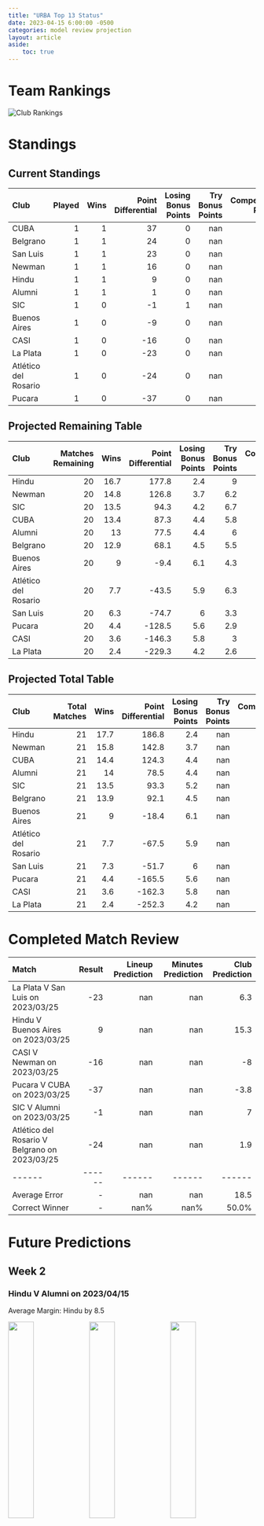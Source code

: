 ```yaml
---  
title: "URBA Top 13 Status"  
date: 2023-04-15 6:00:00 -0500  
categories: model review projection  
layout: article  
aside:  
    toc: true  
---
```

# Team Rankings


![Club Rankings](plots/rankings_URBA-Top-13-2022.png)
# Standings

## Current Standings


| Club                 |   Played |   Wins |   Point Differential |   Losing Bonus Points |   Try Bonus Points |   Competition Points |
|:---------------------|---------:|-------:|---------------------:|----------------------:|-------------------:|---------------------:|
| CUBA                 |        1 |      1 |                   37 |                     0 |                nan |                    4 |
| Belgrano             |        1 |      1 |                   24 |                     0 |                nan |                    4 |
| San Luis             |        1 |      1 |                   23 |                     0 |                nan |                    4 |
| Newman               |        1 |      1 |                   16 |                     0 |                nan |                    4 |
| Hindu                |        1 |      1 |                    9 |                     0 |                nan |                    4 |
| Alumni               |        1 |      1 |                    1 |                     0 |                nan |                    4 |
| SIC                  |        1 |      0 |                   -1 |                     1 |                nan |                    1 |
| Buenos Aires         |        1 |      0 |                   -9 |                     0 |                nan |                    0 |
| CASI                 |        1 |      0 |                  -16 |                     0 |                nan |                    0 |
| La Plata             |        1 |      0 |                  -23 |                     0 |                nan |                    0 |
| Atlético del Rosario |        1 |      0 |                  -24 |                     0 |                nan |                    0 |
| Pucara               |        1 |      0 |                  -37 |                     0 |                nan |                    0 |



## Projected Remaining Table


| Club                 |   Matches Remaining |   Wins |   Point Differential |   Losing Bonus Points |   Try Bonus Points |   Competition Points |
|:---------------------|--------------------:|-------:|---------------------:|----------------------:|-------------------:|---------------------:|
| Hindu                |                  20 |   16.7 |                177.8 |                   2.4 |                9   |                 79   |
| Newman               |                  20 |   14.8 |                126.8 |                   3.7 |                6.2 |                 69.8 |
| SIC                  |                  20 |   13.5 |                 94.3 |                   4.2 |                6.7 |                 65.6 |
| CUBA                 |                  20 |   13.4 |                 87.3 |                   4.4 |                5.8 |                 64.6 |
| Alumni               |                  20 |   13   |                 77.5 |                   4.4 |                6   |                 63.4 |
| Belgrano             |                  20 |   12.9 |                 68.1 |                   4.5 |                5.5 |                 62.4 |
| Buenos Aires         |                  20 |    9   |                 -9.4 |                   6.1 |                4.3 |                 47.2 |
| Atlético del Rosario |                  20 |    7.7 |                -43.5 |                   5.9 |                6.3 |                 43.6 |
| San Luis             |                  20 |    6.3 |                -74.7 |                   6   |                3.3 |                 35.4 |
| Pucara               |                  20 |    4.4 |               -128.5 |                   5.6 |                2.9 |                 27   |
| CASI                 |                  20 |    3.6 |               -146.3 |                   5.8 |                3   |                 24.1 |
| La Plata             |                  20 |    2.4 |               -229.3 |                   4.2 |                2.6 |                 16.8 |



## Projected Total Table


| Club                 |   Total Matches |   Wins |   Point Differential |   Losing Bonus Points |   Try Bonus Points |   Competition Points |
|:---------------------|----------------:|-------:|---------------------:|----------------------:|-------------------:|---------------------:|
| Hindu                |              21 |   17.7 |                186.8 |                   2.4 |                nan |                 83   |
| Newman               |              21 |   15.8 |                142.8 |                   3.7 |                nan |                 73.8 |
| CUBA                 |              21 |   14.4 |                124.3 |                   4.4 |                nan |                 68.6 |
| Alumni               |              21 |   14   |                 78.5 |                   4.4 |                nan |                 67.4 |
| SIC                  |              21 |   13.5 |                 93.3 |                   5.2 |                nan |                 66.6 |
| Belgrano             |              21 |   13.9 |                 92.1 |                   4.5 |                nan |                 66.4 |
| Buenos Aires         |              21 |    9   |                -18.4 |                   6.1 |                nan |                 47.2 |
| Atlético del Rosario |              21 |    7.7 |                -67.5 |                   5.9 |                nan |                 43.6 |
| San Luis             |              21 |    7.3 |                -51.7 |                   6   |                nan |                 39.4 |
| Pucara               |              21 |    4.4 |               -165.5 |                   5.6 |                nan |                 27   |
| CASI                 |              21 |    3.6 |               -162.3 |                   5.8 |                nan |                 24.1 |
| La Plata             |              21 |    2.4 |               -252.3 |                   4.2 |                nan |                 16.8 |



# Completed Match Review


| Match                                         |   Result |   Lineup Prediction |   Minutes Prediction |   Club Prediction |
|:----------------------------------------------|---------:|--------------------:|---------------------:|------------------:|
| La Plata V San Luis on 2023/03/25             |      -23 |                 nan |                  nan |               6.3 |
| Hindu V Buenos Aires on 2023/03/25            |        9 |                 nan |                  nan |              15.3 |
| CASI V Newman on 2023/03/25                   |      -16 |                 nan |                  nan |              -8   |
| Pucara V CUBA on 2023/03/25                   |      -37 |                 nan |                  nan |              -3.8 |
| SIC V Alumni on 2023/03/25                    |       -1 |                 nan |                  nan |               7   |
| Atlético del Rosario V Belgrano on 2023/03/25 |      -24 |                 nan |                  nan |               1.9 |
| ------ | ------ | ------ | ------ | ------ |
| Average Error |       - | nan | nan | 18.5 |
| Correct Winner |       - | nan% | nan% | 50.0% |


# Future Predictions

## Week 2

### Hindu V Alumni on 2023/04/15


Average Margin: Hindu by 8.5

<p float="left">
<img src="plots/performances_Hindu_V_Alumni_2.png" width="32%" />
<img src="plots/resultbar_Hindu_V_Alumni_2.png" width="32%" />
<img src="plots/spreads_Hindu_V_Alumni_2.png" width="32%" />
</p>

### Buenos Aires V San Luis on 2023/04/15


Average Margin: Buenos Aires by 5.2

<p float="left">
<img src="plots/performances_Buenos Aires_V_San Luis_2.png" width="32%" />
<img src="plots/resultbar_Buenos Aires_V_San Luis_2.png" width="32%" />
<img src="plots/spreads_Buenos Aires_V_San Luis_2.png" width="32%" />
</p>

### SIC V Belgrano on 2023/04/15


Average Margin: SIC by 3.8

<p float="left">
<img src="plots/performances_SIC_V_Belgrano_2.png" width="32%" />
<img src="plots/resultbar_SIC_V_Belgrano_2.png" width="32%" />
<img src="plots/spreads_SIC_V_Belgrano_2.png" width="32%" />
</p>

### La Plata V Newman on 2023/04/15


Average Margin: Newman by 14.5

<p float="left">
<img src="plots/performances_La Plata_V_Newman_2.png" width="32%" />
<img src="plots/resultbar_La Plata_V_Newman_2.png" width="32%" />
<img src="plots/spreads_La Plata_V_Newman_2.png" width="32%" />
</p>

### Atlético del Rosario V CUBA on 2023/04/15


Average Margin: CUBA by 3.7

<p float="left">
<img src="plots/performances_Atlético del Rosario_V_CUBA_2.png" width="32%" />
<img src="plots/resultbar_Atlético del Rosario_V_CUBA_2.png" width="32%" />
<img src="plots/spreads_Atlético del Rosario_V_CUBA_2.png" width="32%" />
</p>

### CASI V Pucara on 2023/04/15


Average Margin: CASI by 2.4

<p float="left">
<img src="plots/performances_CASI_V_Pucara_2.png" width="32%" />
<img src="plots/resultbar_CASI_V_Pucara_2.png" width="32%" />
<img src="plots/spreads_CASI_V_Pucara_2.png" width="32%" />
</p>

## Week 3

### CASI V Hindu on 2023/04/22


Average Margin: Hindu by 12.6

<p float="left">
<img src="plots/performances_CASI_V_Hindu_3.png" width="32%" />
<img src="plots/resultbar_CASI_V_Hindu_3.png" width="32%" />
<img src="plots/spreads_CASI_V_Hindu_3.png" width="32%" />
</p>

### Pucara V Atlético del Rosario on 2023/04/22


Average Margin: Atlético del Rosario by 0.6

<p float="left">
<img src="plots/performances_Pucara_V_Atlético del Rosario_3.png" width="32%" />
<img src="plots/resultbar_Pucara_V_Atlético del Rosario_3.png" width="32%" />
<img src="plots/spreads_Pucara_V_Atlético del Rosario_3.png" width="32%" />
</p>

### CUBA V La Plata on 2023/04/22


Average Margin: CUBA by 19.9

<p float="left">
<img src="plots/performances_CUBA_V_La Plata_3.png" width="32%" />
<img src="plots/resultbar_CUBA_V_La Plata_3.png" width="32%" />
<img src="plots/spreads_CUBA_V_La Plata_3.png" width="32%" />
</p>

### Newman V SIC on 2023/04/22


Average Margin: Newman by 5.5

<p float="left">
<img src="plots/performances_Newman_V_SIC_3.png" width="32%" />
<img src="plots/resultbar_Newman_V_SIC_3.png" width="32%" />
<img src="plots/spreads_Newman_V_SIC_3.png" width="32%" />
</p>

### San Luis V Alumni on 2023/04/22


Average Margin: Alumni by 3.4

<p float="left">
<img src="plots/performances_San Luis_V_Alumni_3.png" width="32%" />
<img src="plots/resultbar_San Luis_V_Alumni_3.png" width="32%" />
<img src="plots/spreads_San Luis_V_Alumni_3.png" width="32%" />
</p>

### Belgrano V Buenos Aires on 2023/04/22


Average Margin: Belgrano by 8.2

<p float="left">
<img src="plots/performances_Belgrano_V_Buenos Aires_3.png" width="32%" />
<img src="plots/resultbar_Belgrano_V_Buenos Aires_3.png" width="32%" />
<img src="plots/spreads_Belgrano_V_Buenos Aires_3.png" width="32%" />
</p>

## Week 4

### Alumni V Belgrano on 2023/04/29


Average Margin: Alumni by 3.1

<p float="left">
<img src="plots/performances_Alumni_V_Belgrano_4.png" width="32%" />
<img src="plots/resultbar_Alumni_V_Belgrano_4.png" width="32%" />
<img src="plots/spreads_Alumni_V_Belgrano_4.png" width="32%" />
</p>

### Hindu V San Luis on 2023/04/29


Average Margin: Hindu by 15.2

<p float="left">
<img src="plots/performances_Hindu_V_San Luis_4.png" width="32%" />
<img src="plots/resultbar_Hindu_V_San Luis_4.png" width="32%" />
<img src="plots/spreads_Hindu_V_San Luis_4.png" width="32%" />
</p>

### Buenos Aires V Newman on 2023/04/29


Average Margin: Newman by 4.2

<p float="left">
<img src="plots/performances_Buenos Aires_V_Newman_4.png" width="32%" />
<img src="plots/resultbar_Buenos Aires_V_Newman_4.png" width="32%" />
<img src="plots/spreads_Buenos Aires_V_Newman_4.png" width="32%" />
</p>

### SIC V CUBA on 2023/04/29


Average Margin: SIC by 3.3

<p float="left">
<img src="plots/performances_SIC_V_CUBA_4.png" width="32%" />
<img src="plots/resultbar_SIC_V_CUBA_4.png" width="32%" />
<img src="plots/spreads_SIC_V_CUBA_4.png" width="32%" />
</p>

### Atlético del Rosario V CASI on 2023/04/29


Average Margin: Atlético del Rosario by 8.2

<p float="left">
<img src="plots/performances_Atlético del Rosario_V_CASI_4.png" width="32%" />
<img src="plots/resultbar_Atlético del Rosario_V_CASI_4.png" width="32%" />
<img src="plots/spreads_Atlético del Rosario_V_CASI_4.png" width="32%" />
</p>

### La Plata V Pucara on 2023/04/29


Average Margin: Pucara by 1.8

<p float="left">
<img src="plots/performances_La Plata_V_Pucara_4.png" width="32%" />
<img src="plots/resultbar_La Plata_V_Pucara_4.png" width="32%" />
<img src="plots/spreads_La Plata_V_Pucara_4.png" width="32%" />
</p>

## Week 5

### Atlético del Rosario V Hindu on 2023/05/06


Average Margin: Hindu by 7.7

<p float="left">
<img src="plots/performances_Atlético del Rosario_V_Hindu_5.png" width="32%" />
<img src="plots/resultbar_Atlético del Rosario_V_Hindu_5.png" width="32%" />
<img src="plots/spreads_Atlético del Rosario_V_Hindu_5.png" width="32%" />
</p>

### CASI V La Plata on 2023/05/06


Average Margin: CASI by 7.3

<p float="left">
<img src="plots/performances_CASI_V_La Plata_5.png" width="32%" />
<img src="plots/resultbar_CASI_V_La Plata_5.png" width="32%" />
<img src="plots/spreads_CASI_V_La Plata_5.png" width="32%" />
</p>

### Pucara V SIC on 2023/05/06


Average Margin: SIC by 7.2

<p float="left">
<img src="plots/performances_Pucara_V_SIC_5.png" width="32%" />
<img src="plots/resultbar_Pucara_V_SIC_5.png" width="32%" />
<img src="plots/spreads_Pucara_V_SIC_5.png" width="32%" />
</p>

### CUBA V Buenos Aires on 2023/05/06


Average Margin: CUBA by 9.1

<p float="left">
<img src="plots/performances_CUBA_V_Buenos Aires_5.png" width="32%" />
<img src="plots/resultbar_CUBA_V_Buenos Aires_5.png" width="32%" />
<img src="plots/spreads_CUBA_V_Buenos Aires_5.png" width="32%" />
</p>

### Newman V Alumni on 2023/05/06


Average Margin: Newman by 6.5

<p float="left">
<img src="plots/performances_Newman_V_Alumni_5.png" width="32%" />
<img src="plots/resultbar_Newman_V_Alumni_5.png" width="32%" />
<img src="plots/spreads_Newman_V_Alumni_5.png" width="32%" />
</p>

### Belgrano V San Luis on 2023/05/06


Average Margin: Belgrano by 10.4

<p float="left">
<img src="plots/performances_Belgrano_V_San Luis_5.png" width="32%" />
<img src="plots/resultbar_Belgrano_V_San Luis_5.png" width="32%" />
<img src="plots/spreads_Belgrano_V_San Luis_5.png" width="32%" />
</p>

## Week 6

### Hindu V Belgrano on 2023/05/13


Average Margin: Hindu by 8.3

<p float="left">
<img src="plots/performances_Hindu_V_Belgrano_6.png" width="32%" />
<img src="plots/resultbar_Hindu_V_Belgrano_6.png" width="32%" />
<img src="plots/spreads_Hindu_V_Belgrano_6.png" width="32%" />
</p>

### San Luis V Newman on 2023/05/13


Average Margin: Newman by 5.9

<p float="left">
<img src="plots/performances_San Luis_V_Newman_6.png" width="32%" />
<img src="plots/resultbar_San Luis_V_Newman_6.png" width="32%" />
<img src="plots/spreads_San Luis_V_Newman_6.png" width="32%" />
</p>

### Alumni V CUBA on 2023/05/13


Average Margin: Alumni by 2.0

<p float="left">
<img src="plots/performances_Alumni_V_CUBA_6.png" width="32%" />
<img src="plots/resultbar_Alumni_V_CUBA_6.png" width="32%" />
<img src="plots/spreads_Alumni_V_CUBA_6.png" width="32%" />
</p>

### Buenos Aires V Pucara on 2023/05/13


Average Margin: Buenos Aires by 8.4

<p float="left">
<img src="plots/performances_Buenos Aires_V_Pucara_6.png" width="32%" />
<img src="plots/resultbar_Buenos Aires_V_Pucara_6.png" width="32%" />
<img src="plots/spreads_Buenos Aires_V_Pucara_6.png" width="32%" />
</p>

### SIC V CASI on 2023/05/13


Average Margin: SIC by 15.2

<p float="left">
<img src="plots/performances_SIC_V_CASI_6.png" width="32%" />
<img src="plots/resultbar_SIC_V_CASI_6.png" width="32%" />
<img src="plots/spreads_SIC_V_CASI_6.png" width="32%" />
</p>

### La Plata V Atlético del Rosario on 2023/05/13


Average Margin: Atlético del Rosario by 5.2

<p float="left">
<img src="plots/performances_La Plata_V_Atlético del Rosario_6.png" width="32%" />
<img src="plots/resultbar_La Plata_V_Atlético del Rosario_6.png" width="32%" />
<img src="plots/spreads_La Plata_V_Atlético del Rosario_6.png" width="32%" />
</p>

## Week 7

### La Plata V Hindu on 2023/05/20


Average Margin: Hindu by 16.0

<p float="left">
<img src="plots/performances_La Plata_V_Hindu_7.png" width="32%" />
<img src="plots/resultbar_La Plata_V_Hindu_7.png" width="32%" />
<img src="plots/spreads_La Plata_V_Hindu_7.png" width="32%" />
</p>

### Atlético del Rosario V SIC on 2023/05/20


Average Margin: SIC by 3.5

<p float="left">
<img src="plots/performances_Atlético del Rosario_V_SIC_7.png" width="32%" />
<img src="plots/resultbar_Atlético del Rosario_V_SIC_7.png" width="32%" />
<img src="plots/spreads_Atlético del Rosario_V_SIC_7.png" width="32%" />
</p>

### Pucara V Alumni on 2023/05/20


Average Margin: Alumni by 6.6

<p float="left">
<img src="plots/performances_Pucara_V_Alumni_7.png" width="32%" />
<img src="plots/resultbar_Pucara_V_Alumni_7.png" width="32%" />
<img src="plots/spreads_Pucara_V_Alumni_7.png" width="32%" />
</p>

### CASI V Buenos Aires on 2023/05/20


Average Margin: Buenos Aires by 2.6

<p float="left">
<img src="plots/performances_CASI_V_Buenos Aires_7.png" width="32%" />
<img src="plots/resultbar_CASI_V_Buenos Aires_7.png" width="32%" />
<img src="plots/spreads_CASI_V_Buenos Aires_7.png" width="32%" />
</p>

### Newman V Belgrano on 2023/05/20


Average Margin: Newman by 6.1

<p float="left">
<img src="plots/performances_Newman_V_Belgrano_7.png" width="32%" />
<img src="plots/resultbar_Newman_V_Belgrano_7.png" width="32%" />
<img src="plots/spreads_Newman_V_Belgrano_7.png" width="32%" />
</p>

### CUBA V San Luis on 2023/05/20


Average Margin: CUBA by 11.2

<p float="left">
<img src="plots/performances_CUBA_V_San Luis_7.png" width="32%" />
<img src="plots/resultbar_CUBA_V_San Luis_7.png" width="32%" />
<img src="plots/spreads_CUBA_V_San Luis_7.png" width="32%" />
</p>

## Week 8

### Hindu V Newman on 2023/06/03


Average Margin: Hindu by 5.6

<p float="left">
<img src="plots/performances_Hindu_V_Newman_8.png" width="32%" />
<img src="plots/resultbar_Hindu_V_Newman_8.png" width="32%" />
<img src="plots/spreads_Hindu_V_Newman_8.png" width="32%" />
</p>

### Belgrano V CUBA on 2023/06/03


Average Margin: Belgrano by 2.7

<p float="left">
<img src="plots/performances_Belgrano_V_CUBA_8.png" width="32%" />
<img src="plots/resultbar_Belgrano_V_CUBA_8.png" width="32%" />
<img src="plots/spreads_Belgrano_V_CUBA_8.png" width="32%" />
</p>

### Alumni V CASI on 2023/06/03


Average Margin: Alumni by 14.3

<p float="left">
<img src="plots/performances_Alumni_V_CASI_8.png" width="32%" />
<img src="plots/resultbar_Alumni_V_CASI_8.png" width="32%" />
<img src="plots/spreads_Alumni_V_CASI_8.png" width="32%" />
</p>

### San Luis V Pucara on 2023/06/03


Average Margin: San Luis by 6.7

<p float="left">
<img src="plots/performances_San Luis_V_Pucara_8.png" width="32%" />
<img src="plots/resultbar_San Luis_V_Pucara_8.png" width="32%" />
<img src="plots/spreads_San Luis_V_Pucara_8.png" width="32%" />
</p>

### Buenos Aires V Atlético del Rosario on 2023/06/03


Average Margin: Buenos Aires by 4.4

<p float="left">
<img src="plots/performances_Buenos Aires_V_Atlético del Rosario_8.png" width="32%" />
<img src="plots/resultbar_Buenos Aires_V_Atlético del Rosario_8.png" width="32%" />
<img src="plots/spreads_Buenos Aires_V_Atlético del Rosario_8.png" width="32%" />
</p>

### SIC V La Plata on 2023/06/03


Average Margin: SIC by 18.1

<p float="left">
<img src="plots/performances_SIC_V_La Plata_8.png" width="32%" />
<img src="plots/resultbar_SIC_V_La Plata_8.png" width="32%" />
<img src="plots/spreads_SIC_V_La Plata_8.png" width="32%" />
</p>

## Week 9

### SIC V Hindu on 2023/06/10


Average Margin: Hindu by 0.9

<p float="left">
<img src="plots/performances_SIC_V_Hindu_9.png" width="32%" />
<img src="plots/resultbar_SIC_V_Hindu_9.png" width="32%" />
<img src="plots/spreads_SIC_V_Hindu_9.png" width="32%" />
</p>

### La Plata V Buenos Aires on 2023/06/10


Average Margin: Buenos Aires by 6.2

<p float="left">
<img src="plots/performances_La Plata_V_Buenos Aires_9.png" width="32%" />
<img src="plots/resultbar_La Plata_V_Buenos Aires_9.png" width="32%" />
<img src="plots/spreads_La Plata_V_Buenos Aires_9.png" width="32%" />
</p>

### Atlético del Rosario V Alumni on 2023/06/10


Average Margin: Alumni by 2.6

<p float="left">
<img src="plots/performances_Atlético del Rosario_V_Alumni_9.png" width="32%" />
<img src="plots/resultbar_Atlético del Rosario_V_Alumni_9.png" width="32%" />
<img src="plots/spreads_Atlético del Rosario_V_Alumni_9.png" width="32%" />
</p>

### CASI V San Luis on 2023/06/10


Average Margin: San Luis by 0.7

<p float="left">
<img src="plots/performances_CASI_V_San Luis_9.png" width="32%" />
<img src="plots/resultbar_CASI_V_San Luis_9.png" width="32%" />
<img src="plots/spreads_CASI_V_San Luis_9.png" width="32%" />
</p>

### Pucara V Belgrano on 2023/06/10


Average Margin: Belgrano by 6.5

<p float="left">
<img src="plots/performances_Pucara_V_Belgrano_9.png" width="32%" />
<img src="plots/resultbar_Pucara_V_Belgrano_9.png" width="32%" />
<img src="plots/spreads_Pucara_V_Belgrano_9.png" width="32%" />
</p>

### CUBA V Newman on 2023/06/10


Average Margin: CUBA by 1.6

<p float="left">
<img src="plots/performances_CUBA_V_Newman_9.png" width="32%" />
<img src="plots/resultbar_CUBA_V_Newman_9.png" width="32%" />
<img src="plots/spreads_CUBA_V_Newman_9.png" width="32%" />
</p>

## Week 10

### Hindu V CUBA on 2023/06/24


Average Margin: Hindu by 7.1

<p float="left">
<img src="plots/performances_Hindu_V_CUBA_10.png" width="32%" />
<img src="plots/resultbar_Hindu_V_CUBA_10.png" width="32%" />
<img src="plots/spreads_Hindu_V_CUBA_10.png" width="32%" />
</p>

### Newman V Pucara on 2023/06/24


Average Margin: Newman by 15.6

<p float="left">
<img src="plots/performances_Newman_V_Pucara_10.png" width="32%" />
<img src="plots/resultbar_Newman_V_Pucara_10.png" width="32%" />
<img src="plots/spreads_Newman_V_Pucara_10.png" width="32%" />
</p>

### Belgrano V CASI on 2023/06/24


Average Margin: Belgrano by 14.3

<p float="left">
<img src="plots/performances_Belgrano_V_CASI_10.png" width="32%" />
<img src="plots/resultbar_Belgrano_V_CASI_10.png" width="32%" />
<img src="plots/spreads_Belgrano_V_CASI_10.png" width="32%" />
</p>

### San Luis V Atlético del Rosario on 2023/06/24


Average Margin: San Luis by 2.7

<p float="left">
<img src="plots/performances_San Luis_V_Atlético del Rosario_10.png" width="32%" />
<img src="plots/resultbar_San Luis_V_Atlético del Rosario_10.png" width="32%" />
<img src="plots/spreads_San Luis_V_Atlético del Rosario_10.png" width="32%" />
</p>

### Alumni V La Plata on 2023/06/24


Average Margin: Alumni by 17.5

<p float="left">
<img src="plots/performances_Alumni_V_La Plata_10.png" width="32%" />
<img src="plots/resultbar_Alumni_V_La Plata_10.png" width="32%" />
<img src="plots/spreads_Alumni_V_La Plata_10.png" width="32%" />
</p>

### Buenos Aires V SIC on 2023/06/24


Average Margin: SIC by 2.6

<p float="left">
<img src="plots/performances_Buenos Aires_V_SIC_10.png" width="32%" />
<img src="plots/resultbar_Buenos Aires_V_SIC_10.png" width="32%" />
<img src="plots/spreads_Buenos Aires_V_SIC_10.png" width="32%" />
</p>

## Week 11

### Alumni V SIC on 2023/07/01


Average Margin: Alumni by 2.2

<p float="left">
<img src="plots/performances_Alumni_V_SIC_11.png" width="32%" />
<img src="plots/resultbar_Alumni_V_SIC_11.png" width="32%" />
<img src="plots/spreads_Alumni_V_SIC_11.png" width="32%" />
</p>

### Buenos Aires V Hindu on 2023/07/01


Average Margin: Hindu by 6.2

<p float="left">
<img src="plots/performances_Buenos Aires_V_Hindu_11.png" width="32%" />
<img src="plots/resultbar_Buenos Aires_V_Hindu_11.png" width="32%" />
<img src="plots/spreads_Buenos Aires_V_Hindu_11.png" width="32%" />
</p>

### San Luis V La Plata on 2023/07/01


Average Margin: San Luis by 10.6

<p float="left">
<img src="plots/performances_San Luis_V_La Plata_11.png" width="32%" />
<img src="plots/resultbar_San Luis_V_La Plata_11.png" width="32%" />
<img src="plots/spreads_San Luis_V_La Plata_11.png" width="32%" />
</p>

### Belgrano V Atlético del Rosario on 2023/07/01


Average Margin: Belgrano by 9.4

<p float="left">
<img src="plots/performances_Belgrano_V_Atlético del Rosario_11.png" width="32%" />
<img src="plots/resultbar_Belgrano_V_Atlético del Rosario_11.png" width="32%" />
<img src="plots/spreads_Belgrano_V_Atlético del Rosario_11.png" width="32%" />
</p>

### Newman V CASI on 2023/07/01


Average Margin: Newman by 16.6

<p float="left">
<img src="plots/performances_Newman_V_CASI_11.png" width="32%" />
<img src="plots/resultbar_Newman_V_CASI_11.png" width="32%" />
<img src="plots/spreads_Newman_V_CASI_11.png" width="32%" />
</p>

### CUBA V Pucara on 2023/07/01


Average Margin: CUBA by 14.1

<p float="left">
<img src="plots/performances_CUBA_V_Pucara_11.png" width="32%" />
<img src="plots/resultbar_CUBA_V_Pucara_11.png" width="32%" />
<img src="plots/spreads_CUBA_V_Pucara_11.png" width="32%" />
</p>

## Week 12

### Hindu V Pucara on 2023/07/15


Average Margin: Hindu by 17.8

<p float="left">
<img src="plots/performances_Hindu_V_Pucara_12.png" width="32%" />
<img src="plots/resultbar_Hindu_V_Pucara_12.png" width="32%" />
<img src="plots/spreads_Hindu_V_Pucara_12.png" width="32%" />
</p>

### CASI V CUBA on 2023/07/15


Average Margin: CUBA by 8.1

<p float="left">
<img src="plots/performances_CASI_V_CUBA_12.png" width="32%" />
<img src="plots/resultbar_CASI_V_CUBA_12.png" width="32%" />
<img src="plots/spreads_CASI_V_CUBA_12.png" width="32%" />
</p>

### Atlético del Rosario V Newman on 2023/07/15


Average Margin: Newman by 4.9

<p float="left">
<img src="plots/performances_Atlético del Rosario_V_Newman_12.png" width="32%" />
<img src="plots/resultbar_Atlético del Rosario_V_Newman_12.png" width="32%" />
<img src="plots/spreads_Atlético del Rosario_V_Newman_12.png" width="32%" />
</p>

### La Plata V Belgrano on 2023/07/15


Average Margin: Belgrano by 10.2

<p float="left">
<img src="plots/performances_La Plata_V_Belgrano_12.png" width="32%" />
<img src="plots/resultbar_La Plata_V_Belgrano_12.png" width="32%" />
<img src="plots/spreads_La Plata_V_Belgrano_12.png" width="32%" />
</p>

### Buenos Aires V Alumni on 2023/07/15


Average Margin: Alumni by 1.1

<p float="left">
<img src="plots/performances_Buenos Aires_V_Alumni_12.png" width="32%" />
<img src="plots/resultbar_Buenos Aires_V_Alumni_12.png" width="32%" />
<img src="plots/spreads_Buenos Aires_V_Alumni_12.png" width="32%" />
</p>

### SIC V San Luis on 2023/07/15


Average Margin: SIC by 10.8

<p float="left">
<img src="plots/performances_SIC_V_San Luis_12.png" width="32%" />
<img src="plots/resultbar_SIC_V_San Luis_12.png" width="32%" />
<img src="plots/spreads_SIC_V_San Luis_12.png" width="32%" />
</p>

## Week 13

### Alumni V Hindu on 2023/07/22


Average Margin: Hindu by 1.5

<p float="left">
<img src="plots/performances_Alumni_V_Hindu_13.png" width="32%" />
<img src="plots/resultbar_Alumni_V_Hindu_13.png" width="32%" />
<img src="plots/spreads_Alumni_V_Hindu_13.png" width="32%" />
</p>

### San Luis V Buenos Aires on 2023/07/22


Average Margin: San Luis by 1.7

<p float="left">
<img src="plots/performances_San Luis_V_Buenos Aires_13.png" width="32%" />
<img src="plots/resultbar_San Luis_V_Buenos Aires_13.png" width="32%" />
<img src="plots/spreads_San Luis_V_Buenos Aires_13.png" width="32%" />
</p>

### Belgrano V SIC on 2023/07/22


Average Margin: Belgrano by 2.9

<p float="left">
<img src="plots/performances_Belgrano_V_SIC_13.png" width="32%" />
<img src="plots/resultbar_Belgrano_V_SIC_13.png" width="32%" />
<img src="plots/spreads_Belgrano_V_SIC_13.png" width="32%" />
</p>

### Newman V La Plata on 2023/07/22


Average Margin: Newman by 19.7

<p float="left">
<img src="plots/performances_Newman_V_La Plata_13.png" width="32%" />
<img src="plots/resultbar_Newman_V_La Plata_13.png" width="32%" />
<img src="plots/spreads_Newman_V_La Plata_13.png" width="32%" />
</p>

### CUBA V Atlético del Rosario on 2023/07/22


Average Margin: CUBA by 10.4

<p float="left">
<img src="plots/performances_CUBA_V_Atlético del Rosario_13.png" width="32%" />
<img src="plots/resultbar_CUBA_V_Atlético del Rosario_13.png" width="32%" />
<img src="plots/spreads_CUBA_V_Atlético del Rosario_13.png" width="32%" />
</p>

### Pucara V CASI on 2023/07/22


Average Margin: Pucara by 4.4

<p float="left">
<img src="plots/performances_Pucara_V_CASI_13.png" width="32%" />
<img src="plots/resultbar_Pucara_V_CASI_13.png" width="32%" />
<img src="plots/spreads_Pucara_V_CASI_13.png" width="32%" />
</p>

## Week 14

### Hindu V CASI on 2023/08/12


Average Margin: Hindu by 18.8

<p float="left">
<img src="plots/performances_Hindu_V_CASI_14.png" width="32%" />
<img src="plots/resultbar_Hindu_V_CASI_14.png" width="32%" />
<img src="plots/spreads_Hindu_V_CASI_14.png" width="32%" />
</p>

### Atlético del Rosario V Pucara on 2023/08/12


Average Margin: Atlético del Rosario by 7.0

<p float="left">
<img src="plots/performances_Atlético del Rosario_V_Pucara_14.png" width="32%" />
<img src="plots/resultbar_Atlético del Rosario_V_Pucara_14.png" width="32%" />
<img src="plots/spreads_Atlético del Rosario_V_Pucara_14.png" width="32%" />
</p>

### La Plata V CUBA on 2023/08/12


Average Margin: CUBA by 10.9

<p float="left">
<img src="plots/performances_La Plata_V_CUBA_14.png" width="32%" />
<img src="plots/resultbar_La Plata_V_CUBA_14.png" width="32%" />
<img src="plots/spreads_La Plata_V_CUBA_14.png" width="32%" />
</p>

### SIC V Newman on 2023/08/12


Average Margin: SIC by 1.3

<p float="left">
<img src="plots/performances_SIC_V_Newman_14.png" width="32%" />
<img src="plots/resultbar_SIC_V_Newman_14.png" width="32%" />
<img src="plots/spreads_SIC_V_Newman_14.png" width="32%" />
</p>

### Alumni V San Luis on 2023/08/12


Average Margin: Alumni by 9.8

<p float="left">
<img src="plots/performances_Alumni_V_San Luis_14.png" width="32%" />
<img src="plots/resultbar_Alumni_V_San Luis_14.png" width="32%" />
<img src="plots/spreads_Alumni_V_San Luis_14.png" width="32%" />
</p>

### Buenos Aires V Belgrano on 2023/08/12


Average Margin: Belgrano by 1.7

<p float="left">
<img src="plots/performances_Buenos Aires_V_Belgrano_14.png" width="32%" />
<img src="plots/resultbar_Buenos Aires_V_Belgrano_14.png" width="32%" />
<img src="plots/spreads_Buenos Aires_V_Belgrano_14.png" width="32%" />
</p>

## Week 15

### Belgrano V Alumni on 2023/08/19


Average Margin: Belgrano by 3.6

<p float="left">
<img src="plots/performances_Belgrano_V_Alumni_15.png" width="32%" />
<img src="plots/resultbar_Belgrano_V_Alumni_15.png" width="32%" />
<img src="plots/spreads_Belgrano_V_Alumni_15.png" width="32%" />
</p>

### San Luis V Hindu on 2023/08/19


Average Margin: Hindu by 8.0

<p float="left">
<img src="plots/performances_San Luis_V_Hindu_15.png" width="32%" />
<img src="plots/resultbar_San Luis_V_Hindu_15.png" width="32%" />
<img src="plots/spreads_San Luis_V_Hindu_15.png" width="32%" />
</p>

### Newman V Buenos Aires on 2023/08/19


Average Margin: Newman by 10.5

<p float="left">
<img src="plots/performances_Newman_V_Buenos Aires_15.png" width="32%" />
<img src="plots/resultbar_Newman_V_Buenos Aires_15.png" width="32%" />
<img src="plots/spreads_Newman_V_Buenos Aires_15.png" width="32%" />
</p>

### CUBA V SIC on 2023/08/19


Average Margin: CUBA by 3.6

<p float="left">
<img src="plots/performances_CUBA_V_SIC_15.png" width="32%" />
<img src="plots/resultbar_CUBA_V_SIC_15.png" width="32%" />
<img src="plots/spreads_CUBA_V_SIC_15.png" width="32%" />
</p>

### CASI V Atlético del Rosario on 2023/08/19


Average Margin: Atlético del Rosario by 1.3

<p float="left">
<img src="plots/performances_CASI_V_Atlético del Rosario_15.png" width="32%" />
<img src="plots/resultbar_CASI_V_Atlético del Rosario_15.png" width="32%" />
<img src="plots/spreads_CASI_V_Atlético del Rosario_15.png" width="32%" />
</p>

### Pucara V La Plata on 2023/08/19


Average Margin: Pucara by 7.1

<p float="left">
<img src="plots/performances_Pucara_V_La Plata_15.png" width="32%" />
<img src="plots/resultbar_Pucara_V_La Plata_15.png" width="32%" />
<img src="plots/spreads_Pucara_V_La Plata_15.png" width="32%" />
</p>

## Week 16

### Hindu V Atlético del Rosario on 2023/08/26


Average Margin: Hindu by 14.1

<p float="left">
<img src="plots/performances_Hindu_V_Atlético del Rosario_16.png" width="32%" />
<img src="plots/resultbar_Hindu_V_Atlético del Rosario_16.png" width="32%" />
<img src="plots/spreads_Hindu_V_Atlético del Rosario_16.png" width="32%" />
</p>

### La Plata V CASI on 2023/08/26


Average Margin: La Plata by 0.3

<p float="left">
<img src="plots/performances_La Plata_V_CASI_16.png" width="32%" />
<img src="plots/resultbar_La Plata_V_CASI_16.png" width="32%" />
<img src="plots/spreads_La Plata_V_CASI_16.png" width="32%" />
</p>

### SIC V Pucara on 2023/08/26


Average Margin: SIC by 13.5

<p float="left">
<img src="plots/performances_SIC_V_Pucara_16.png" width="32%" />
<img src="plots/resultbar_SIC_V_Pucara_16.png" width="32%" />
<img src="plots/spreads_SIC_V_Pucara_16.png" width="32%" />
</p>

### Buenos Aires V CUBA on 2023/08/26


Average Margin: CUBA by 2.5

<p float="left">
<img src="plots/performances_Buenos Aires_V_CUBA_16.png" width="32%" />
<img src="plots/resultbar_Buenos Aires_V_CUBA_16.png" width="32%" />
<img src="plots/spreads_Buenos Aires_V_CUBA_16.png" width="32%" />
</p>

### Alumni V Newman on 2023/08/26


Average Margin: Alumni by 0.7

<p float="left">
<img src="plots/performances_Alumni_V_Newman_16.png" width="32%" />
<img src="plots/resultbar_Alumni_V_Newman_16.png" width="32%" />
<img src="plots/spreads_Alumni_V_Newman_16.png" width="32%" />
</p>

### San Luis V Belgrano on 2023/08/26


Average Margin: Belgrano by 3.6

<p float="left">
<img src="plots/performances_San Luis_V_Belgrano_16.png" width="32%" />
<img src="plots/resultbar_San Luis_V_Belgrano_16.png" width="32%" />
<img src="plots/spreads_San Luis_V_Belgrano_16.png" width="32%" />
</p>

## Week 17

### Belgrano V Hindu on 2023/09/02


Average Margin: Hindu by 1.1

<p float="left">
<img src="plots/performances_Belgrano_V_Hindu_17.png" width="32%" />
<img src="plots/resultbar_Belgrano_V_Hindu_17.png" width="32%" />
<img src="plots/spreads_Belgrano_V_Hindu_17.png" width="32%" />
</p>

### Newman V San Luis on 2023/09/02


Average Margin: Newman by 12.6

<p float="left">
<img src="plots/performances_Newman_V_San Luis_17.png" width="32%" />
<img src="plots/resultbar_Newman_V_San Luis_17.png" width="32%" />
<img src="plots/spreads_Newman_V_San Luis_17.png" width="32%" />
</p>

### CUBA V Alumni on 2023/09/02


Average Margin: CUBA by 4.4

<p float="left">
<img src="plots/performances_CUBA_V_Alumni_17.png" width="32%" />
<img src="plots/resultbar_CUBA_V_Alumni_17.png" width="32%" />
<img src="plots/spreads_CUBA_V_Alumni_17.png" width="32%" />
</p>

### Pucara V Buenos Aires on 2023/09/02


Average Margin: Buenos Aires by 1.4

<p float="left">
<img src="plots/performances_Pucara_V_Buenos Aires_17.png" width="32%" />
<img src="plots/resultbar_Pucara_V_Buenos Aires_17.png" width="32%" />
<img src="plots/spreads_Pucara_V_Buenos Aires_17.png" width="32%" />
</p>

### CASI V SIC on 2023/09/02


Average Margin: SIC by 7.9

<p float="left">
<img src="plots/performances_CASI_V_SIC_17.png" width="32%" />
<img src="plots/resultbar_CASI_V_SIC_17.png" width="32%" />
<img src="plots/spreads_CASI_V_SIC_17.png" width="32%" />
</p>

### Atlético del Rosario V La Plata on 2023/09/02


Average Margin: Atlético del Rosario by 11.1

<p float="left">
<img src="plots/performances_Atlético del Rosario_V_La Plata_17.png" width="32%" />
<img src="plots/resultbar_Atlético del Rosario_V_La Plata_17.png" width="32%" />
<img src="plots/spreads_Atlético del Rosario_V_La Plata_17.png" width="32%" />
</p>

## Week 18

### Hindu V La Plata on 2023/09/16


Average Margin: Hindu by 21.6

<p float="left">
<img src="plots/performances_Hindu_V_La Plata_18.png" width="32%" />
<img src="plots/resultbar_Hindu_V_La Plata_18.png" width="32%" />
<img src="plots/spreads_Hindu_V_La Plata_18.png" width="32%" />
</p>

### SIC V Atlético del Rosario on 2023/09/16


Average Margin: SIC by 10.0

<p float="left">
<img src="plots/performances_SIC_V_Atlético del Rosario_18.png" width="32%" />
<img src="plots/resultbar_SIC_V_Atlético del Rosario_18.png" width="32%" />
<img src="plots/spreads_SIC_V_Atlético del Rosario_18.png" width="32%" />
</p>

### Alumni V Pucara on 2023/09/16


Average Margin: Alumni by 12.9

<p float="left">
<img src="plots/performances_Alumni_V_Pucara_18.png" width="32%" />
<img src="plots/resultbar_Alumni_V_Pucara_18.png" width="32%" />
<img src="plots/spreads_Alumni_V_Pucara_18.png" width="32%" />
</p>

### Buenos Aires V CASI on 2023/09/16


Average Margin: Buenos Aires by 9.2

<p float="left">
<img src="plots/performances_Buenos Aires_V_CASI_18.png" width="32%" />
<img src="plots/resultbar_Buenos Aires_V_CASI_18.png" width="32%" />
<img src="plots/spreads_Buenos Aires_V_CASI_18.png" width="32%" />
</p>

### Belgrano V Newman on 2023/09/16


Average Margin: Belgrano by 0.9

<p float="left">
<img src="plots/performances_Belgrano_V_Newman_18.png" width="32%" />
<img src="plots/resultbar_Belgrano_V_Newman_18.png" width="32%" />
<img src="plots/spreads_Belgrano_V_Newman_18.png" width="32%" />
</p>

### San Luis V CUBA on 2023/09/16


Average Margin: CUBA by 4.2

<p float="left">
<img src="plots/performances_San Luis_V_CUBA_18.png" width="32%" />
<img src="plots/resultbar_San Luis_V_CUBA_18.png" width="32%" />
<img src="plots/spreads_San Luis_V_CUBA_18.png" width="32%" />
</p>

## Week 19

### Newman V Hindu on 2023/09/23


Average Margin: Newman by 0.9

<p float="left">
<img src="plots/performances_Newman_V_Hindu_19.png" width="32%" />
<img src="plots/resultbar_Newman_V_Hindu_19.png" width="32%" />
<img src="plots/spreads_Newman_V_Hindu_19.png" width="32%" />
</p>

### CUBA V Belgrano on 2023/09/23


Average Margin: CUBA by 4.0

<p float="left">
<img src="plots/performances_CUBA_V_Belgrano_19.png" width="32%" />
<img src="plots/resultbar_CUBA_V_Belgrano_19.png" width="32%" />
<img src="plots/spreads_CUBA_V_Belgrano_19.png" width="32%" />
</p>

### CASI V Alumni on 2023/09/23


Average Margin: Alumni by 7.0

<p float="left">
<img src="plots/performances_CASI_V_Alumni_19.png" width="32%" />
<img src="plots/resultbar_CASI_V_Alumni_19.png" width="32%" />
<img src="plots/spreads_CASI_V_Alumni_19.png" width="32%" />
</p>

### Pucara V San Luis on 2023/09/23


Average Margin: Pucara by 0.5

<p float="left">
<img src="plots/performances_Pucara_V_San Luis_19.png" width="32%" />
<img src="plots/resultbar_Pucara_V_San Luis_19.png" width="32%" />
<img src="plots/spreads_Pucara_V_San Luis_19.png" width="32%" />
</p>

### Atlético del Rosario V Buenos Aires on 2023/09/23


Average Margin: Atlético del Rosario by 2.2

<p float="left">
<img src="plots/performances_Atlético del Rosario_V_Buenos Aires_19.png" width="32%" />
<img src="plots/resultbar_Atlético del Rosario_V_Buenos Aires_19.png" width="32%" />
<img src="plots/spreads_Atlético del Rosario_V_Buenos Aires_19.png" width="32%" />
</p>

### La Plata V SIC on 2023/09/23


Average Margin: SIC by 10.7

<p float="left">
<img src="plots/performances_La Plata_V_SIC_19.png" width="32%" />
<img src="plots/resultbar_La Plata_V_SIC_19.png" width="32%" />
<img src="plots/spreads_La Plata_V_SIC_19.png" width="32%" />
</p>

## Week 20

### Hindu V SIC on 2023/09/30


Average Margin: Hindu by 7.3

<p float="left">
<img src="plots/performances_Hindu_V_SIC_20.png" width="32%" />
<img src="plots/resultbar_Hindu_V_SIC_20.png" width="32%" />
<img src="plots/spreads_Hindu_V_SIC_20.png" width="32%" />
</p>

### Buenos Aires V La Plata on 2023/09/30


Average Margin: Buenos Aires by 11.9

<p float="left">
<img src="plots/performances_Buenos Aires_V_La Plata_20.png" width="32%" />
<img src="plots/resultbar_Buenos Aires_V_La Plata_20.png" width="32%" />
<img src="plots/spreads_Buenos Aires_V_La Plata_20.png" width="32%" />
</p>

### Alumni V Atlético del Rosario on 2023/09/30


Average Margin: Alumni by 9.4

<p float="left">
<img src="plots/performances_Alumni_V_Atlético del Rosario_20.png" width="32%" />
<img src="plots/resultbar_Alumni_V_Atlético del Rosario_20.png" width="32%" />
<img src="plots/spreads_Alumni_V_Atlético del Rosario_20.png" width="32%" />
</p>

### San Luis V CASI on 2023/09/30


Average Margin: San Luis by 7.4

<p float="left">
<img src="plots/performances_San Luis_V_CASI_20.png" width="32%" />
<img src="plots/resultbar_San Luis_V_CASI_20.png" width="32%" />
<img src="plots/spreads_San Luis_V_CASI_20.png" width="32%" />
</p>

### Belgrano V Pucara on 2023/09/30


Average Margin: Belgrano by 13.1

<p float="left">
<img src="plots/performances_Belgrano_V_Pucara_20.png" width="32%" />
<img src="plots/resultbar_Belgrano_V_Pucara_20.png" width="32%" />
<img src="plots/spreads_Belgrano_V_Pucara_20.png" width="32%" />
</p>

### Newman V CUBA on 2023/09/30


Average Margin: Newman by 4.8

<p float="left">
<img src="plots/performances_Newman_V_CUBA_20.png" width="32%" />
<img src="plots/resultbar_Newman_V_CUBA_20.png" width="32%" />
<img src="plots/spreads_Newman_V_CUBA_20.png" width="32%" />
</p>

## Week 21

### CUBA V Hindu on 2023/10/21


Average Margin: Hindu by 0.4

<p float="left">
<img src="plots/performances_CUBA_V_Hindu_21.png" width="32%" />
<img src="plots/resultbar_CUBA_V_Hindu_21.png" width="32%" />
<img src="plots/spreads_CUBA_V_Hindu_21.png" width="32%" />
</p>

### Pucara V Newman on 2023/10/21


Average Margin: Newman by 8.6

<p float="left">
<img src="plots/performances_Pucara_V_Newman_21.png" width="32%" />
<img src="plots/resultbar_Pucara_V_Newman_21.png" width="32%" />
<img src="plots/spreads_Pucara_V_Newman_21.png" width="32%" />
</p>

### CASI V Belgrano on 2023/10/21


Average Margin: Belgrano by 7.1

<p float="left">
<img src="plots/performances_CASI_V_Belgrano_21.png" width="32%" />
<img src="plots/resultbar_CASI_V_Belgrano_21.png" width="32%" />
<img src="plots/spreads_CASI_V_Belgrano_21.png" width="32%" />
</p>

### Atlético del Rosario V San Luis on 2023/10/21


Average Margin: Atlético del Rosario by 3.8

<p float="left">
<img src="plots/performances_Atlético del Rosario_V_San Luis_21.png" width="32%" />
<img src="plots/resultbar_Atlético del Rosario_V_San Luis_21.png" width="32%" />
<img src="plots/spreads_Atlético del Rosario_V_San Luis_21.png" width="32%" />
</p>

### La Plata V Alumni on 2023/10/21


Average Margin: Alumni by 9.6

<p float="left">
<img src="plots/performances_La Plata_V_Alumni_21.png" width="32%" />
<img src="plots/resultbar_La Plata_V_Alumni_21.png" width="32%" />
<img src="plots/spreads_La Plata_V_Alumni_21.png" width="32%" />
</p>

### SIC V Buenos Aires on 2023/10/21


Average Margin: SIC by 8.8

<p float="left">
<img src="plots/performances_SIC_V_Buenos Aires_21.png" width="32%" />
<img src="plots/resultbar_SIC_V_Buenos Aires_21.png" width="32%" />
<img src="plots/spreads_SIC_V_Buenos Aires_21.png" width="32%" />
</p>
